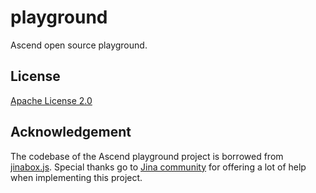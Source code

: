 # playground

Ascend open source playground.

## License

[Apache License 2.0](LICENSE)

## Acknowledgement

The codebase of the Ascend playground project is borrowed from
[jinabox.js](https://github.com/jina-ai/jinabox.js). Special thanks go to
[Jina community](https://github.com/jina-ai) for offering
a lot of help when implementing this project.
